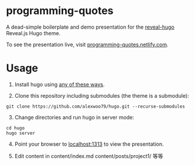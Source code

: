 # programming-quotes

A dead-simple boilerplate and demo presentation for the [reveal-hugo](https://dzello.com/reveal-hugo) Reveal.js Hugo theme.

To see the presentation live, visit [programming-quotes.netlify.com](https://programming-quotes.netlify.com).

# Usage

1. Install hugo using [any of these ways](https://gohugo.io/getting-started/installing/).

2. Clone this repository including submodules (the theme is a submodule):

```shell
git clone https://github.com/alexwoo79/hugo.git --recurse-submodules
```

3. Change directories and run hugo in server mode:

```shell
cd hugo
hugo server
```

4. Point your browser to [localhost:1313](http://localhost:1313) to view the presentation.

5. Edit content in content/index.md content/posts/project1/ 等等
